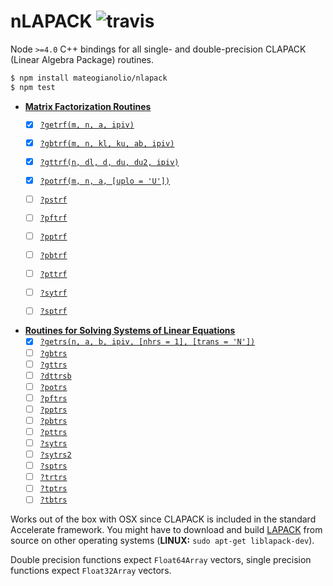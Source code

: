 # nLAPACK ![travis](https://img.shields.io/travis/mateogianolio/nlapack.svg)

Node `>=4.0` C++ bindings for all single- and double-precision CLAPACK (Linear Algebra Package) routines.

```bash
$ npm install mateogianolio/nlapack
$ npm test
```

* **[Matrix Factorization Routines](https://software.intel.com/en-us/node/468680)**
  - [x] [`?getrf(m, n, a, ipiv)`](https://software.intel.com/node/42740a2c-4898-4efa-88b9-94ca6eaac4db)
  - [x] [`?gbtrf(m, n, kl, ku, ab, ipiv)`](https://software.intel.com/node/045b7e16-b40d-4440-80fb-e0e406544c5d)
  - [x] [`?gttrf(n, dl, d, du, du2, ipiv)`](https://software.intel.com/node/20841474-62ac-440c-a4a6-4a750ebe3468)
  - [x] [`?potrf(m, n, a, [uplo = 'U'])`](https://software.intel.com/node/526c0ad5-b853-4aac-b27a-e631ee80f066)
  - [ ] [`?pstrf`](https://software.intel.com/node/e061ee7e-9e3a-485f-bc08-6255ea926250)
  - [ ] [`?pftrf`](https://software.intel.com/node/baf8fa42-4089-4a7f-b458-90579ef970f8)
  - [ ] [`?pptrf`](https://software.intel.com/node/a2934477-60d2-40b4-b07d-2ad982989c47)
  - [ ] [`?pbtrf`](https://software.intel.com/node/bc3b6a9a-6ac2-4054-aab1-f2cd32f1b051)
  - [ ] [`?pttrf`](https://software.intel.com/node/9ec992f0-6e90-4ae6-8a4e-b02976e4c06a)
  - [ ] [`?sytrf`](https://software.intel.com/node/3aae6840-280f-44c9-9865-38ad3a13285c)
  - [ ] [`?sptrf`](https://software.intel.com/node/944f7cc2-ee39-40e8-82e1-0adeca0dd455)


* **[Routines for Solving Systems of Linear Equations](https://software.intel.com/en-us/node/520891)**
  - [x] [`?getrs(n, a, b, ipiv, [nhrs = 1], [trans = 'N'])`](https://software.intel.com/en-us/node/520892#642A8C07-088C-408D-BC89-D0F2A6E75416)
  - [ ] [`?gbtrs`](https://software.intel.com/en-us/node/520893)
  - [ ] [`?gttrs`](https://software.intel.com/en-us/node/520894)
  - [ ] [`?dttrsb`](https://software.intel.com/en-us/node/520895)
  - [ ] [`?potrs`](https://software.intel.com/en-us/node/520896)
  - [ ] [`?pftrs`](https://software.intel.com/en-us/node/520897)
  - [ ] [`?pptrs`](https://software.intel.com/en-us/node/520898)
  - [ ] [`?pbtrs`](https://software.intel.com/en-us/node/520899)
  - [ ] [`?pttrs`](https://software.intel.com/en-us/node/520900)
  - [ ] [`?sytrs`](https://software.intel.com/en-us/node/520901)
  - [ ] [`?sytrs2`](https://software.intel.com/en-us/node/520903)
  - [ ] [`?sptrs`](https://software.intel.com/en-us/node/520905)
  - [ ] [`?trtrs`](https://software.intel.com/en-us/node/520907)
  - [ ] [`?tptrs`](https://software.intel.com/en-us/node/520908)
  - [ ] [`?tbtrs`](https://software.intel.com/en-us/node/520909)

Works out of the box with OSX since CLAPACK is included in the standard Accelerate framework. You might have to download and build [LAPACK](http://www.netlib.org/lapack/#_lapack_version_3_6_0) from source on other operating systems (**LINUX:** `sudo apt-get liblapack-dev`).

Double precision functions expect `Float64Array` vectors, single precision functions expect `Float32Array` vectors.
